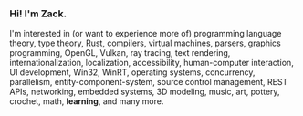 ### Hi! I'm Zack.

I'm interested in (or want to experience more of) programming language theory,
type theory, Rust, compilers, virtual machines, parsers, graphics programming,
OpenGL, Vulkan, ray tracing, text rendering, internationalization,
localization, accessibility, human-computer interaction, UI development, Win32,
WinRT, operating systems, concurrency, parallelism, entity-component-system,
source control management, REST APIs, networking, embedded systems, 3D
modeling, music, art, pottery, crochet, math, **learning**, and many more.
